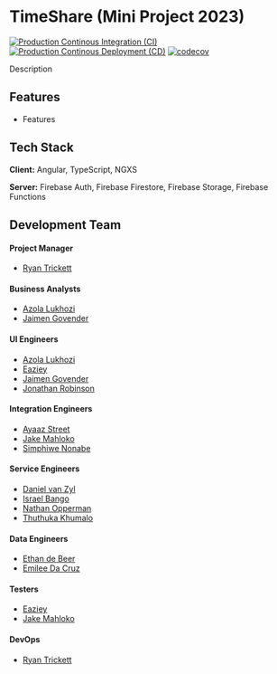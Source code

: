 
# TimeShare (Mini Project 2023)

[![Production Continous Integration (CI)](https://github.com/ryanbasiltrickett/cos301-miniproject-gr9/actions/workflows/ci-production.yaml/badge.svg?branch=main&event=push)](https://github.com/ryanbasiltrickett/cos301-miniproject-gr9/actions/workflows/ci-production.yaml)
[![Production Continous Deployment (CD)](https://github.com/ryanbasiltrickett/cos301-miniproject-gr9/actions/workflows/cd-production.yaml/badge.svg)](https://github.com/ryanbasiltrickett/cos301-miniproject-gr9/actions/workflows/cd-production.yaml)
[![codecov](https://codecov.io/github/ryanbasiltrickett/cos301-miniproject-gr9/branch/develop/graph/badge.svg?token=1jTA7rirTi)](https://codecov.io/github/ryanbasiltrickett/cos301-miniproject-gr9)

Description


## Features

- Features


## Tech Stack

**Client:** Angular, TypeScript, NGXS

**Server:** Firebase Auth, Firebase Firestore, Firebase Storage, Firebase Functions


## Development Team

#### Project Manager
- [Ryan Trickett](https://linktoprofile)

#### Business Analysts
- [Azola Lukhozi](https://linktoprofile)
- [Jaimen Govender](https://linktoprofile)

#### UI Engineers
- [Azola Lukhozi](https://linktoprofile)
- [Eaziey <Surname>](https://linktoprofile)
- [Jaimen Govender](https://linktoprofile)
- [Jonathan Robinson](https://linktoprofile)

#### Integration Engineers
- [Ayaaz Street](https://linktoprofile)
- [Jake Mahloko](https://linktoprofile)
- [Simphiwe Nonabe](https://linktoprofile)

#### Service Engineers
- [Daniel van Zyl](https://linktoprofile)
- [Israel Bango](https://linktoprofile)
- [Nathan Opperman](https://linktoprofile)
- [Thuthuka Khumalo](https://linktoprofile)

#### Data Engineers
- [Ethan de Beer](https://linktoprofile)
- [Emilee Da Cruz](https://linktoprofile)

#### Testers
- [Eaziey <Surname>](https://linktoprofile)
- [Jake Mahloko](https://linktoprofile)

#### DevOps
- [Ryan Trickett](https://linktoprofile)

